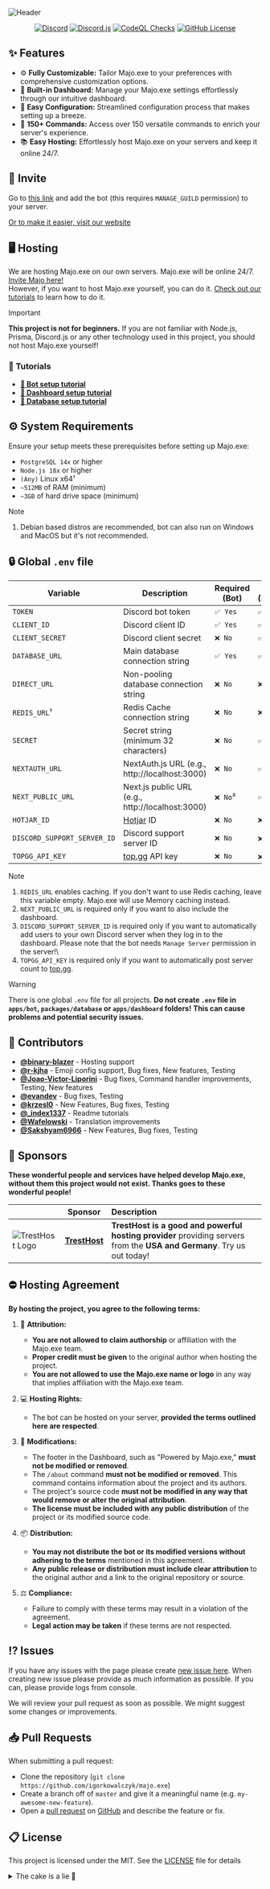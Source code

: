 ![Header](https://github.com/IgorKowalczyk/majo.exe/assets/49127376/8fd53e0b-1902-460c-9d6c-7d42ea84f8bb)

<p align="center">
 <a href="https://majoexe.xyz/server"><img src="https://img.shields.io/discord/695282860399001640?color=%234552ef&logo=discord&label=Discord&style=flat&logoColor=fff" alt="Discord" /></a>
 <a href="https://www.npmjs.com/package/discord.js"><img src="https://img.shields.io/badge/Discord.js-v14-%234552ef?style=flat&logo=npm&logoColor=fff" alt="Discord.js" /></a>
 <a href="https://majoexe.xyz/"><img src="https://img.shields.io/github/actions/workflow/status/igorkowalczyk/majo.exe/codeql-analysis.yml?branch=master&style=flat&label=CodeQL&logo=github&color=%234552ef" alt="CodeQL Checks" /></a>
 <a href="https://majoexe.xyz"><img src="https://img.shields.io/github/license/igorkowalczyk/majo.exe?style=flat&;logo=github&label=License&color=%234552ef" alt="GitHub License" /></a>
</p>

## ✨ Features

- ⚙️ **Fully Customizable:** Tailor Majo.exe to your preferences with comprehensive customization options.
- 🌆 **Built-in Dashboard:** Manage your Majo.exe settings effortlessly through our intuitive dashboard.
- 📝 **Easy Configuration:** Streamlined configuration process that makes setting up a breeze.
- 💯 **150+ Commands:** Access over 150 versatile commands to enrich your server's experience.
- 📚 **Easy Hosting:** Effortlessly host Majo.exe on your servers and keep it online 24/7.

## 🔗 Invite

Go to [this link](https://discord.com/oauth2/authorize/?permissions=4294967287&scope=bot%20applications.commands&client_id=949342410150924319) and add the bot (this requires `MANAGE_GUILD` permission) to your server.

[Or to make it easier, visit our website](https://majoexe.xyz/)

## 🖥️ Hosting

We are hosting Majo.exe on our own servers. Majo.exe will be online 24/7. [Invite Majo here!](https://majoexe.xyz/api/invite)  
However, if you want to host Majo.exe yourself, you can do it. [Check out our tutorials](#-tutorials) to learn how to do it.

<!-- prettier-ignore-start -->
> [!IMPORTANT]
> **This project is not for beginners.** If you are not familiar with Node.js, Prisma, Discord.js or any other technology used in this project, you should not host Majo.exe yourself!
<!-- prettier-ignore-end -->

### 📝 Tutorials

- **[🤖 Bot setup tutorial](/apps/bot/README.md)**
- **[🔩 Dashboard setup tutorial](/apps/dashboard/README.md)**
- **[📝 Database setup tutorial](/packages/database/README.md)**

## ⚙️ System Requirements

Ensure your setup meets these prerequisites before setting up Majo.exe:

- `PostgreSQL 14x` or higher
- `Node.js 18x` or higher
- `(Any)` Linux x64¹
- `~512MB` of RAM (minimum)
- `~3GB` of hard drive space (minimum)

<!-- prettier-ignore-start -->
> [!NOTE]
> 1. Debian based distros are recommended, bot can also run on Windows and MacOS but it's not recommended.
<!-- prettier-ignore-end -->

## 🔒 Global `.env` file

| Variable                    | Description                                      | Required (Bot) | Required (Dashboard) |
| --------------------------- | ------------------------------------------------ | -------------- | -------------------- |
| `TOKEN`                     | Discord bot token                                | `✅ Yes`       | `✅ Yes`             |
| `CLIENT_ID`                 | Discord client ID                                | `✅ Yes`       | `✅ Yes`             |
| `CLIENT_SECRET`             | Discord client secret                            | `❌ No`        | `✅ Yes`             |
| `DATABASE_URL`              | Main database connection string                  | `✅ Yes`       | `✅ Yes`             |
| `DIRECT_URL`                | Non-pooling database connection string           | `❌ No`        | `❌ No`              |
| `REDIS_URL`¹                | Redis Cache connection string                    | `❌ No`        | `❌ No`              |
| `SECRET`                    | Secret string (minimum 32 characters)            | `❌ No`        | `✅ Yes`             |
| `NEXTAUTH_URL`              | NextAuth.js URL (e.g., http://localhost:3000)    | `❌ No`        | `✅ Yes`             |
| `NEXT_PUBLIC_URL`           | Next.js public URL (e.g., http://localhost:3000) | `❌ No`²       | `✅ Yes`             |
| `HOTJAR_ID`                 | [Hotjar](https://hotjar.com) ID                  | `❌ No`        | `❌ No`              |
| `DISCORD_SUPPORT_SERVER_ID` | Discord support server ID                        | `❌ No`        | `❌ No`³             |
| `TOPGG_API_KEY`             | [top.gg](https://top.gg) API key                 | `❌ No`        | `❌ No`⁴             |

<!-- prettier-ignore-start -->
> [!NOTE]
> 1. `REDIS_URL` enables caching. If you don't want to use Redis caching, leave this variable empty. Majo.exe will use Memory caching instead.  
> 2. `NEXT_PUBLIC_URL` is required only if you want to also include the dashboard.  
> 3. `DISCORD_SUPPORT_SERVER_ID` is required only if you want to automatically add users to your own Discord server when they log in to the dashboard. Please note that the bot needs `Manage Server` permission in the server!\
> 4. `TOPGG_API_KEY` is required only if you want to automatically post server count to [top.gg](https://top.gg).

<!-- prettier-ignore-end -->

> [!WARNING]
> There is one global `.env` file for all projects. **Do not create `.env` file in `apps/bot`, `packages/database` or `apps/dashboard` folders!** **This can cause problems and potential security issues.**

## 📝 Contributors

- [**@binary-blazer**](https://github.com/binary-blazer) - Hosting support
- [**@r-kjha**](https://github.com/r-kjha) - Emoji config support, Bug fixes, New features, Testing
- [**@Joao-Victor-Liporini**](https://github.com/Joao-Victor-Liporini) - Bug fixes, Command handler improvements, Testing, New features
- [**@evandev**](https://github.com/xefew) - Bug fixes, Testing
- [**@krzesl0**](https://github.com/krzesl0) - New Features, Bug fixes, Testing
- [**@\_index1337**](https://github.com/index1337) - Readme tutorials
- [**@Wafelowski**](https://github.com/HeavyWolfPL) - Translation improvements
- [**@Sakshyam6966**](https://github.com/Sakshyam6966) - New Features, Bug fixes, Testing

## 💝 Sponsors

**These wonderful people and services have helped develop Majo.exe, without them this project would not exist. Thanks goes to these wonderful people!**

|                                                                                                                                                             | Sponsor                                                             | Description                                                                                                                                                         |
| ----------------------------------------------------------------------------------------------------------------------------------------------------------- | ------------------------------------------------------------------- | :------------------------------------------------------------------------------------------------------------------------------------------------------------------ |
| ![TrestHost Logo](https://majoexe.xyz/assets/sponsors/tresthost.png)                      | [**TrestHost**](https://dash.tresthost.me/register?ref=majonez.exe) | **TrestHost is a good and powerful hosting provider** providing servers from the **USA and Germany**. Try us out today!                                             |


## ⛔ Hosting Agreement

**By hosting the project, you agree to the following terms:**

1. 📜 **Attribution:**

   - **You are not allowed to claim authorship** or affiliation with the Majo.exe team.
   - **Proper credit must be given** to the original author when hosting the project.
   - **You are not allowed to use the Majo.exe name or logo** in any way that implies affiliation with the Majo.exe team.

2. 💻 **Hosting Rights:**

   - The bot can be hosted on your server, **provided the terms outlined here are respected**.

3. 🚧 **Modifications:**

   - The footer in the Dashboard, such as "Powered by Majo.exe," **must not be modified or removed**.
   - The `/about` command **must not be modified or removed**. This command contains information about the project and its authors.
   - The project's source code **must not be modified in any way that would remove or alter the original attribution**.
   - **The license must be included with any public distribution** of the project or its modified source code.

4. 📦 **Distribution:**

   - **You may not distribute the bot or its modified versions without adhering to the terms** mentioned in this agreement.
   - **Any public release or distribution must include clear attribution** to the original author and a link to the original repository or source.

5. ⚖️ **Compliance:**
   - Failure to comply with these terms may result in a violation of the agreement.
   - **Legal action may be taken** if these terms are not respected.

## ⁉️ Issues

If you have any issues with the page please create [new issue here](https://github.com/igorkowalczyk/majo.exe/issues). When creating new issue please provide as much information as possible. If you can, please provide logs from console.

We will review your pull request as soon as possible. We might suggest some changes or improvements.

## 📥 Pull Requests

When submitting a pull request:

- Clone the repository (`git clone https://github.com/igorkowalczyk/majo.exe`)
- Create a branch off of `master` and give it a meaningful name (e.g. `my-awesome-new-feature`).
- Open a [pull request](https://github.com/igorkowalczyk/majo.exe/pulls) on [GitHub](https://github.com) and describe the feature or fix.

## 📋 License

This project is licensed under the MIT. See the [LICENSE](https://github.com/igorkowalczyk/majo.exe/blob/master/license.md) file for details

<details>
 <summary>The cake is a lie 🍰</summary>

<a href="https://igorkowalczyk.dev"><img src="https://views.igorkowalczyk.vercel.app/api/badge/majo.exe?style=flat-square&color=333333&label=Repo+views" alt="Github repository views"></a>

</details>
